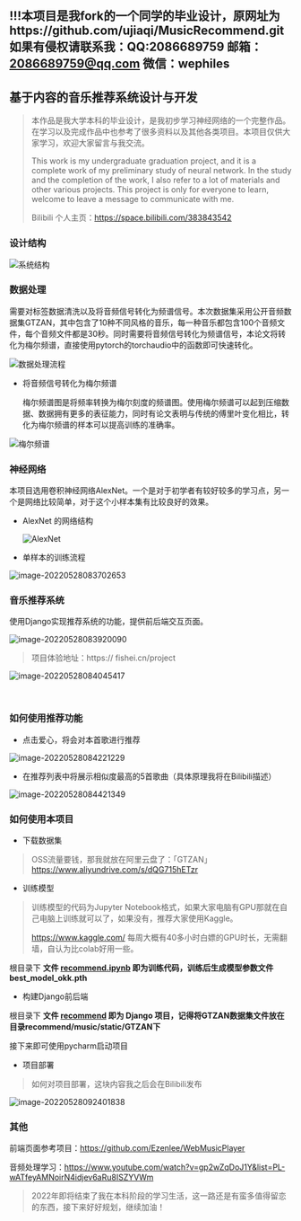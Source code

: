 ## !!!本项目是我fork的一个同学的毕业设计，原网址为https://github.com/ujiaqi/MusicRecommend.git  如果有侵权请联系我：QQ:2086689759 邮箱：2086689759@qq.com 微信：wephiles
## 基于内容的音乐推荐系统设计与开发

> 本作品是我大学本科的毕业设计，是我初步学习神经网络的一个完整作品。在学习以及完成作品中也参考了很多资料以及其他各类项目。本项目仅供大家学习，欢迎大家留言与我交流。
>
> This work is my undergraduate graduation project, and it is a complete work of my preliminary study of neural network. In the study and the completion of the work, I also refer to a lot of materials and other various projects. This project is only for everyone to learn, welcome to leave a message to communicate with me.
>
> Bilibili 个人主页：https://space.bilibili.com/383843542



### 设计结构

![系统结构](picture/系统结构.png)

### 数据处理

需要对标签数据清洗以及将音频信号转化为频谱信号。本次数据集采用公开音频数据集GTZAN，其中包含了10种不同风格的音乐，每一种音乐都包含100个音频文件，每个音频文件都是30秒。同时需要将音频信号转化为频谱信号，本论文将转化为梅尔频谱，直接使用pytorch的torchaudio中的函数即可快速转化。

![数据处理流程](picture/数据处理流程.png)

- 将音频信号转化为梅尔频谱

  梅尔频谱图是将频率转换为梅尔刻度的频谱图。使用梅尔频谱可以起到压缩数据、数据拥有更多的表征能力，同时有论文表明与传统的傅里叶变化相比，转化为梅尔频谱的样本可以提高训练的准确率。

![梅尔频谱](picture/梅尔频谱.png)

### 神经网络

本项目选用卷积神经网络AlexNet。一个是对于初学者有较好较多的学习点，另一个是网络比较简单，对于这个小样本集有比较良好的效果。

- AlexNet 的网络结构

  ![AlexNet](picture/AlexNet.png)

- 单样本的训练流程

![image-20220528083702653](picture/单样本的训练流程.png)

### 音乐推荐系统

使用Django实现推荐系统的功能，提供前后端交互页面。

![image-20220528083920090](picture/推荐系统设计.png)

> 项目体验地址：https:// fishei.cn/project

![image-20220528084045417](picture/前端展示页面.png)

​	

### 如何使用推荐功能

- 点击爱心，将会对本首歌进行推荐

![image-20220528084221229](picture/推荐1.png)

- 在推荐列表中将展示相似度最高的5首歌曲（具体原理我将在Bilibili描述）

![image-20220528084421349](picture/推荐2.png)



### 如何使用本项目

- 下载数据集

> OSS流量要钱，那我就放在阿里云盘了：「GTZAN」https://www.aliyundrive.com/s/dQG715hETzr



- 训练模型

> 训练模型的代码为Jupyter Notebook格式，如果大家电脑有GPU那就在自己电脑上训练就可以了，如果没有，推荐大家使用Kaggle。
>
> https://www.kaggle.com/  每周大概有40多小时白嫖的GPU时长，无需翻墙，自认为比colab好用一些。

根目录下 **文件 [recommend.ipynb](./recommend.ipynb) 即为训练代码，训练后生成模型参数文件 best_model_okk.pth**



- 构建Django前后端

根目录下 **文件  [recommend](./recommend) 即为 Django 项目，记得将GTZAN数据集文件放在目录recommend/music/static/GTZAN下**

接下来即可使用pycharm启动项目



- 项目部署

> 如何对项目部署，这块内容我之后会在Bilibili发布

![image-20220528092401838](picture/项目部署.png)

### 其他

前端页面参考项目：https://github.com/Ezenlee/WebMusicPlayer

音频处理学习：https://www.youtube.com/watch?v=gp2wZqDoJ1Y&list=PL-wATfeyAMNoirN4idjev6aRu8ISZYVWm



> 2022年即将结束了我在本科阶段的学习生活，这一路还是有蛮多值得留恋的东西，接下来好好规划，继续加油！

